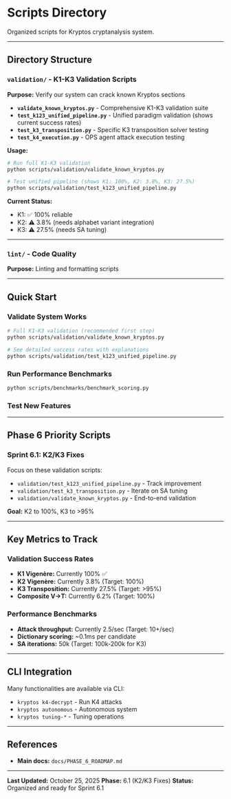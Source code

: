 # Scripts Directory

Organized scripts for Kryptos cryptanalysis system.

---

## Directory Structure

### `validation/` - K1-K3 Validation Scripts

**Purpose:** Verify our system can crack known Kryptos sections

- **`validate_known_kryptos.py`** - Comprehensive K1-K3 validation suite
- **`test_k123_unified_pipeline.py`** - Unified paradigm validation (shows current success rates)
- **`test_k3_transposition.py`** - Specific K3 transposition solver testing
- **`test_k4_execution.py`** - OPS agent attack execution testing

**Usage:**

```bash
# Run full K1-K3 validation
python scripts/validation/validate_known_kryptos.py

# Test unified pipeline (shows K1: 100%, K2: 3.8%, K3: 27.5%)
python scripts/validation/test_k123_unified_pipeline.py
```

**Current Status:**

- K1: ✅ 100% reliable
- K2: ⚠️ 3.8% (needs alphabet variant integration)
- K3: ⚠️ 27.5% (needs SA tuning)

---

### `lint/` - Code Quality

**Purpose:** Linting and formatting scripts

---

## Quick Start

### Validate System Works

```bash
# Full K1-K3 validation (recommended first step)
python scripts/validation/validate_known_kryptos.py

# See detailed success rates with explanations
python scripts/validation/test_k123_unified_pipeline.py
```

### Run Performance Benchmarks

```bash
python scripts/benchmarks/benchmark_scoring.py
```

### Test New Features

---

## Phase 6 Priority Scripts

### Sprint 6.1: K2/K3 Fixes

Focus on these validation scripts:

- `validation/test_k123_unified_pipeline.py` - Track improvement
- `validation/test_k3_transposition.py` - Iterate on SA tuning
- `validation/validate_known_kryptos.py` - End-to-end validation

**Goal:** K2 to 100%, K3 to >95%

---

## Key Metrics to Track

### Validation Success Rates

- **K1 Vigenère:** Currently 100% ✅
- **K2 Vigenère:** Currently 3.8% (Target: 100%)
- **K3 Transposition:** Currently 27.5% (Target: >95%)
- **Composite V→T:** Currently 6.2% (Target: 100%)

### Performance Benchmarks

- **Attack throughput:** Currently 2.5/sec (Target: 10+/sec)
- **Dictionary scoring:** ~0.1ms per candidate
- **SA iterations:** 50k (Target: 100k-200k for K3)

---

## CLI Integration

Many functionalities are available via CLI:

- `kryptos k4-decrypt` - Run K4 attacks
- `kryptos autonomous` - Autonomous system
- `kryptos tuning-*` - Tuning operations

---

## References

- **Main docs:** `docs/PHASE_6_ROADMAP.md`

---

**Last Updated:** October 25, 2025 **Phase:** 6.1 (K2/K3 Fixes) **Status:** Organized and ready for Sprint 6.1
